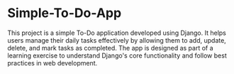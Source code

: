 # Simple-To-Do-App
This project is a simple To-Do application developed using Django. It helps users manage their daily tasks effectively by allowing them to add, update, delete, and mark tasks as completed. The app is designed as part of a learning exercise to understand Django's core functionality and follow best practices in web development.
